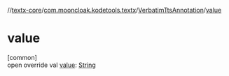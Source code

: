//[textx-core](../../../index.md)/[com.mooncloak.kodetools.textx](../index.md)/[VerbatimTtsAnnotation](index.md)/[value](value.md)

# value

[common]\
open override val [value](value.md): [String](https://kotlinlang.org/api/latest/jvm/stdlib/kotlin/-string/index.html)
